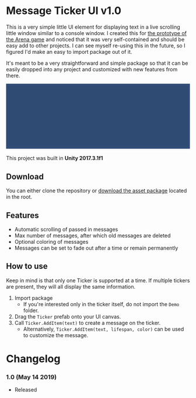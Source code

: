 
# Message Ticker UI v1.0
This is a very simple little UI element for displaying text in a live scrolling little window similar to a console window. I created this for [the prototype of the Arena game](https://www.youtube.com/watch?v=2f8a_a6mVxE) and noticed that it was very self-contained and should be easy add to other projects. I can see myself re-using this in the future, so I figured I'd make an easy to import package out of it.

It's meant to be a very straightforward and simple package so that it can be easily dropped into any project and customized with new features from there.

![screenshot](Screenshots/console.gif)

This project was built in **Unity 2017.3.1f1**

## Download
You can either clone the repository or [download the asset package](https://github.com/brihernandez/MessageTickerUI/raw/master/MessageTickerUI.unitypackage) located in the root.

## Features

- Automatic scrolling of passed in messages
- Max number of messages, after which old messages are deleted
- Optional coloring of messages
- Messages can be set to fade out after a time or remain permanently

## How to use

Keep in mind is that only one Ticker is supported at a time. If multiple tickers are present, they will all display the same information.

1. Import package
    - If you're interested only in the ticker itself, do not import the `Demo` folder.
2. Drag the `Ticker` prefab onto your UI canvas.
3. Call `Ticker.AddItem(text)` to create a message on the ticker.
    - Alternatively, `Ticker.AddItem(text, lifespan, color)` can be used to customize the message.

# Changelog

### 1.0 (May 14 2019)

- Released
